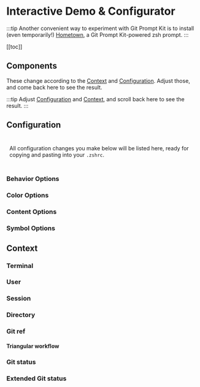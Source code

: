 # Interactive Demo & Configurator

:::tip
Another convenient way to experiment with Git Prompt Kit is to install (even temporarily!) [Hometown](https://github.com/olets/hometown-prompt), a Git Prompt Kit-powered zsh prompt.
:::

[[toc]]

## Components

These change according to the [Context](./context.md) and [Configuration](./configuration.md). Adjust those, and come back here to see the result.

:::tip
Adjust [Configuration](#configuration) and [Context](#context), and scroll back here to see the result.
:::

<ComponentsListComponent/>

<div style="position: relative">

## Configuration

<div style="
  background-color: var(--c-bg);
  box-shadow: 0 0 0.5rem 0.5rem var(--c-bg);
  padding: 0.5rem 0.5rem;
  position: sticky; 
  top: var(--navbar-height);
">

All configuration changes you make below will be listed here, ready for copying and pasting into your `.zshrc`.

  <ConfigComponent/>

  <ResetOptionsComponent/>
</div>

### Behavior Options

<OptionsConfigurationComponent group="behavior"/>

### Color Options

<OptionsConfigurationComponent group="color"/>

### Content Options

<OptionsConfigurationComponent group="content"/>

### Symbol Options

<OptionsConfigurationComponent group="symbol"/>

<ResetOptionsComponent/>

## Context

</div>

### Terminal

<ContextConfigurationComponent group="Terminal"/>

### User

<ContextConfigurationComponent group="User"/>

### Session

<ContextConfigurationComponent group="Session"/>

### Directory

<ContextConfigurationComponent group="Directory"/>

### Git ref

<ContextConfigurationComponent group="Git ref"/>

#### Triangular workflow

<ContextConfigurationComponent group="Git push ref"/>

### Git status

<ContextConfigurationComponent group="Git status"/>

### Extended Git status

<ContextConfigurationComponent group="Extended Git status"/>
